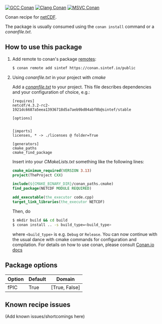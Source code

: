 [![GCC Conan](https://github.com/sintef-ocean/conan-netcdf-c/workflows/GCC%20Conan/badge.svg)](https://github.com/sintef-ocean/conan-netcdf-c/actions?query=workflow%3A"GCC+Conan")
[![Clang Conan](https://github.com/sintef-ocean/conan-netcdf-c/workflows/Clang%20Conan/badge.svg)](https://github.com/sintef-ocean/conan-netcdf-c/actions?query=workflow%3A"Clang+Conan")
[![MSVC Conan](https://github.com/sintef-ocean/conan-netcdf-c/workflows/MSVC%20Conan/badge.svg)](https://github.com/sintef-ocean/conan-netcdf-c/actions?query=workflow%3A"MSVC+Conan")

Conan recipe for [netCDF](https://www.unidata.ucar.edu/software/netcdf).

The package is usually consumed using the `conan install` command or a *conanfile.txt*.

## How to use this package

1. Add remote to conan's package [remotes](https://docs.conan.io/en/latest/reference/commands/misc/remote.html?highlight=remotes):

   ```bash
   $ conan remote add sintef https://conan.sintef.io/public
   ```

2. Using *conanfile.txt* in your project with *cmake*

   Add a [*conanfile.txt*](http://docs.conan.io/en/latest/reference/conanfile_txt.html) to your project. This file describes dependencies and your configuration of choice, e.g.:

   ```
   [requires]
   netcdf/4.3.2-rc2-1921dc6687a5eea13936718d5a7aeb9bd04abf0b@sintef/stable

   [options]


   [imports]
   licenses, * -> ./licenses @ folder=True

   [generators]
   cmake_paths
   cmake_find_package
   ```

   Insert into your *CMakeLists.txt* something like the following lines:
   ```cmake
   cmake_minimum_required(VERSION 3.13)
   project(TheProject CXX)

   include(${CMAKE_BINARY_DIR}/conan_paths.cmake)
   find_package(NETCDF MODULE REQUIRED)

   add_executable(the_executor code.cpp)
   target_link_libraries(the_executor NETCDF)
   ```
   Then, do
   ```bash
   $ mkdir build && cd build
   $ conan install .. -s build_type=<build_type>
   ```
   where `<build_type>` is e.g. `Debug` or `Release`.
   You can now continue with the usual dance with cmake commands for configuration and compilation. For details on how to use conan, please consult [Conan.io docs](http://docs.conan.io/en/latest/)

## Package options

Option | Default | Domain
-------|---------|--------------
fPIC   | True    | [True, False]

## Known recipe issues

(Add known issues/shortcomings here)
